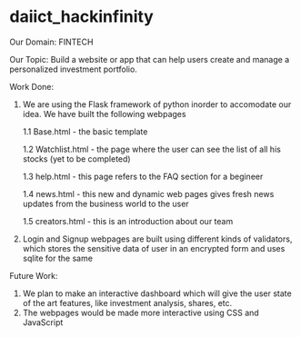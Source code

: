 # daiict_hackinfinity
Our Domain: FINTECH

Our Topic:  Build a website or app that can help users create and manage a personalized
investment portfolio.

Work Done:

1. We are using the Flask framework of python inorder to accomodate our idea. We have built the following webpages

    1.1 Base.html - the basic template
    
    1.2 Watchlist.html - the page where the user can see the list of all his stocks (yet to be completed)
    
    1.3 help.html - this page refers to the FAQ section for a begineer
    
    1.4 news.html - this new and dynamic web pages gives fresh news updates from the business world to the user
    
    1.5 creators.html - this is an introduction about our team
    
    
2. Login and Signup webpages are built using different kinds of validators, which stores the sensitive data of user in an encrypted form
   and uses sqlite for the same
  

Future Work:

1. We plan to make an interactive dashboard which will give the user state of the art features, like investment analysis, shares, etc.
2. The webpages would be made more interactive using CSS and JavaScript

